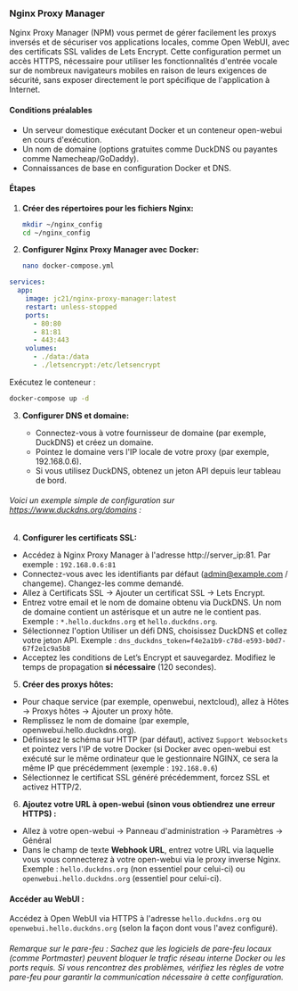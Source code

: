 ### Nginx Proxy Manager

Nginx Proxy Manager (NPM) vous permet de gérer facilement les proxys inversés et de sécuriser vos applications locales, comme Open WebUI, avec des certificats SSL valides de Lets Encrypt.
Cette configuration permet un accès HTTPS, nécessaire pour utiliser les fonctionnalités d'entrée vocale sur de nombreux navigateurs mobiles en raison de leurs exigences de sécurité, sans exposer directement le port spécifique de l'application à Internet.

#### Conditions préalables

- Un serveur domestique exécutant Docker et un conteneur open-webui en cours d'exécution.
- Un nom de domaine (options gratuites comme DuckDNS ou payantes comme Namecheap/GoDaddy).
- Connaissances de base en configuration Docker et DNS.

#### Étapes

1. **Créer des répertoires pour les fichiers Nginx:**

    ```bash
    mkdir ~/nginx_config
    cd ~/nginx_config
    ```

2. **Configurer Nginx Proxy Manager avec Docker:**

    ```bash
    nano docker-compose.yml
    ```

```yaml
services:
  app:
    image: jc21/nginx-proxy-manager:latest
    restart: unless-stopped
    ports:
      - 80:80
      - 81:81
      - 443:443
    volumes:
      - ./data:/data
      - ./letsencrypt:/etc/letsencrypt
```

Exécutez le conteneur :
```bash
docker-compose up -d
```
3. **Configurer DNS et domaine:**

    * Connectez-vous à votre fournisseur de domaine (par exemple, DuckDNS) et créez un domaine.
    * Pointez le domaine vers l'IP locale de votre proxy (par exemple, 192.168.0.6).
    * Si vous utilisez DuckDNS, obtenez un jeton API depuis leur tableau de bord.

###### Voici un exemple simple de configuration sur https://www.duckdns.org/domains :
    
4. **Configurer les certificats SSL:**
* Accédez à Nginx Proxy Manager à l'adresse http://server_ip:81. Par exemple : ``192.168.0.6:81``
* Connectez-vous avec les identifiants par défaut (admin@example.com / changeme). Changez-les comme demandé.
* Allez à Certificats SSL → Ajouter un certificat SSL → Lets Encrypt.
* Entrez votre email et le nom de domaine obtenu via DuckDNS. Un nom de domaine contient un astérisque et un autre ne le contient pas. Exemple : ``*.hello.duckdns.org`` et ``hello.duckdns.org``.
* Sélectionnez l'option Utiliser un défi DNS, choisissez DuckDNS et collez votre jeton API. Exemple : 
```dns_duckdns_token=f4e2a1b9-c78d-e593-b0d7-67f2e1c9a5b8```
* Acceptez les conditions de Let’s Encrypt et sauvegardez. Modifiez le temps de propagation **si nécessaire** (120 secondes).

5. **Créer des proxys hôtes:**
* Pour chaque service (par exemple, openwebui, nextcloud), allez à Hôtes → Proxys hôtes → Ajouter un proxy hôte.
* Remplissez le nom de domaine (par exemple, openwebui.hello.duckdns.org).
* Définissez le schéma sur HTTP (par défaut), activez ``Support Websockets`` et pointez vers l'IP de votre Docker (si Docker avec open-webui est exécuté sur le même ordinateur que le gestionnaire NGINX, ce sera la même IP que précédemment (exemple : ``192.168.0.6``)
* Sélectionnez le certificat SSL généré précédemment, forcez SSL et activez HTTP/2.
6. **Ajoutez votre URL à open-webui (sinon vous obtiendrez une erreur HTTPS) :**

* Allez à votre open-webui → Panneau d'administration → Paramètres → Général
* Dans le champ de texte **Webhook URL**, entrez votre URL via laquelle vous vous connecterez à votre open-webui via le proxy inverse Nginx. Exemple : ``hello.duckdns.org`` (non essentiel pour celui-ci) ou ``openwebui.hello.duckdns.org`` (essentiel pour celui-ci).

#### Accéder au WebUI :

Accédez à Open WebUI via HTTPS à l'adresse ``hello.duckdns.org`` ou ``openwebui.hello.duckdns.org`` (selon la façon dont vous l'avez configuré).

###### Remarque sur le pare-feu : Sachez que les logiciels de pare-feu locaux (comme Portmaster) peuvent bloquer le trafic réseau interne Docker ou les ports requis. Si vous rencontrez des problèmes, vérifiez les règles de votre pare-feu pour garantir la communication nécessaire à cette configuration.
